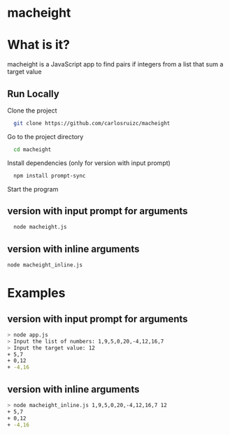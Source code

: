 
# macheight

# What is it?

macheight is a JavaScript app to find pairs if integers from a list that sum a target value
## Run Locally

Clone the project

```bash
  git clone https://github.com/carlosruizc/macheight
```

Go to the project directory

```bash
  cd macheight
```

Install dependencies (only for version with input prompt)

```bash
  npm install prompt-sync
```

Start the program
## version with input prompt for arguments
```bash
  node macheight.js
```
## version with inline arguments
```bash
node macheight_inline.js
```
# Examples

## version with input prompt for arguments
```bash
> node app.js
> Input the list of numbers: 1,9,5,0,20,-4,12,16,7
> Input the target value: 12
+ 5,7
+ 0,12
+ -4,16
```
## version with inline arguments
```bash
> node macheight_inline.js 1,9,5,0,20,-4,12,16,7 12
+ 5,7
+ 0,12
+ -4,16
```
